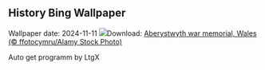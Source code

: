 ## History Bing Wallpaper
Wallpaper date: 2024-11-11
![](https://www.bing.com/th?id=OHR.RemembranceSunday2024_EN-GB5545006303_UHD.jpg&w=1000)Download: [Aberystwyth war memorial, Wales (© ffotocymru/Alamy Stock Photo)](https://www.bing.com/th?id=OHR.RemembranceSunday2024_EN-GB5545006303_UHD.jpg)

Auto get programm by LtgX
